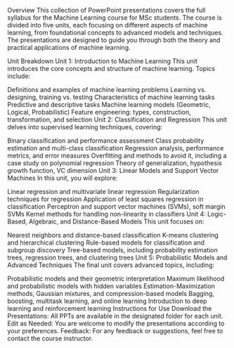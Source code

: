 Overview
This collection of PowerPoint presentations covers the full syllabus for the Machine Learning course for MSc students. The course is divided into five units, each focusing on different aspects of machine learning, from foundational concepts to advanced models and techniques. The presentations are designed to guide you through both the theory and practical applications of machine learning.

Unit Breakdown
Unit 1: Introduction to Machine Learning
This unit introduces the core concepts and structure of machine learning. Topics include:

Definitions and examples of machine learning problems
Learning vs. designing, training vs. testing
Characteristics of machine learning tasks
Predictive and descriptive tasks
Machine learning models (Geometric, Logical, Probabilistic)
Feature engineering: types, construction, transformation, and selection
Unit 2: Classification and Regression
This unit delves into supervised learning techniques, covering:

Binary classification and performance assessment
Class probability estimation and multi-class classification
Regression analysis, performance metrics, and error measures
Overfitting and methods to avoid it, including a case study on polynomial regression
Theory of generalization, hypothesis growth function, VC dimension
Unit 3: Linear Models and Support Vector Machines
In this unit, you will explore:

Linear regression and multivariate linear regression
Regularization techniques for regression
Application of least squares regression in classification
Perceptron and support vector machines (SVMs), soft margin SVMs
Kernel methods for handling non-linearity in classifiers
Unit 4: Logic-Based, Algebraic, and Distance-Based Models
This unit focuses on:

Nearest neighbors and distance-based classification
K-means clustering and hierarchical clustering
Rule-based models for classification and subgroup discovery
Tree-based models, including probability estimation trees, regression trees, and clustering trees
Unit 5: Probabilistic Models and Advanced Techniques
The final unit covers advanced topics, including:

Probabilistic models and their geometric interpretation
Maximum likelihood and probabilistic models with hidden variables
Estimation-Maximization methods, Gaussian mixtures, and compression-based models
Bagging, boosting, multitask learning, and online learning
Introduction to deep learning and reinforcement learning
Instructions for Use
Download the Presentations: All PPTs are available in the designated folder for each unit.
Edit as Needed: You are welcome to modify the presentations according to your preferences.
Feedback: For any feedback or suggestions, feel free to contact the course instructor.
